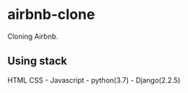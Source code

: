 # airbnb-clone

Cloning Airbnb.

## Using stack

HTML
CSS -
Javascript -
python(3.7) - Django(2.2.5)
